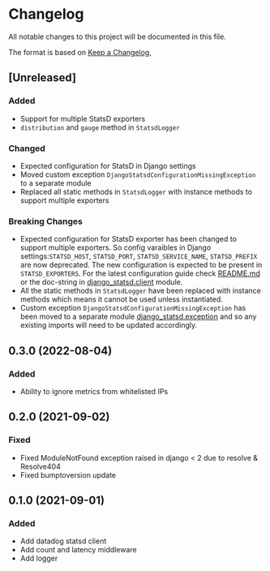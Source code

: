 # Changelog
All notable changes to this project will be documented in this file.

The format is based on [Keep a Changelog](https://keepachangelog.com/en/1.0.0/),

## [Unreleased]
### Added
- Support for multiple StatsD exporters
- `distribution` and `gauge` method in `StatsdLogger`
### Changed
- Expected configuration for StatsD in Django settings
- Moved custom exception `DjangoStatsdConfigurationMissingException` to a separate module
- Replaced all static methods in `StatsdLogger` with instance methods to support multiple exporters

### Breaking Changes
- Expected configuration for StatsD exporter has been changed to support multiple exporters. So config varaibles in Django settings:`STATSD_HOST`, `STATSD_PORT`, `STATSD_SERVICE_NAME`, `STATSD_PREFIX` are now deprecated. The new configuration is expected to be present in `STATSD_EXPORTERS`. For the latest configuration guide check [README.md](README.md) or the doc-string in [django_statsd.client](django_statsd/client.py) module.
- All the static methods in `StatsdLogger` have been replaced with instance methods which means it cannot be used unless instantiated.
- Custom exception `DjangoStatsdConfigurationMissingException` has been moved to a separate module [django_statsd.exception](django_statsd/exception.py) and so any existing imports will need to be updated accordingly.

## 0.3.0 (2022-08-04)
### Added
- Ability to ignore metrics from whitelisted IPs

## 0.2.0 (2021-09-02)
### Fixed
- Fixed ModuleNotFound exception raised in django < 2 due to resolve & Resolve404
- Fixed bumptoversion update

## 0.1.0 (2021-09-01)
### Added
- Add datadog statsd client
- Add count and latency middleware
- Add logger
